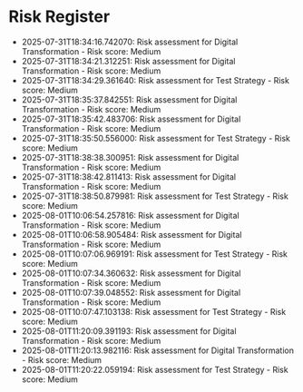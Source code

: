 # Risk Register

- 2025-07-31T18:34:16.742070: Risk assessment for Digital Transformation - Risk score: Medium
- 2025-07-31T18:34:21.312251: Risk assessment for Digital Transformation - Risk score: Medium
- 2025-07-31T18:34:29.361640: Risk assessment for Test Strategy - Risk score: Medium
- 2025-07-31T18:35:37.842551: Risk assessment for Digital Transformation - Risk score: Medium
- 2025-07-31T18:35:42.483706: Risk assessment for Digital Transformation - Risk score: Medium
- 2025-07-31T18:35:50.556000: Risk assessment for Test Strategy - Risk score: Medium
- 2025-07-31T18:38:38.300951: Risk assessment for Digital Transformation - Risk score: Medium
- 2025-07-31T18:38:42.811413: Risk assessment for Digital Transformation - Risk score: Medium
- 2025-07-31T18:38:50.879981: Risk assessment for Test Strategy - Risk score: Medium
- 2025-08-01T10:06:54.257816: Risk assessment for Digital Transformation - Risk score: Medium
- 2025-08-01T10:06:58.905484: Risk assessment for Digital Transformation - Risk score: Medium
- 2025-08-01T10:07:06.969191: Risk assessment for Test Strategy - Risk score: Medium
- 2025-08-01T10:07:34.360632: Risk assessment for Digital Transformation - Risk score: Medium
- 2025-08-01T10:07:39.048552: Risk assessment for Digital Transformation - Risk score: Medium
- 2025-08-01T10:07:47.103138: Risk assessment for Test Strategy - Risk score: Medium
- 2025-08-01T11:20:09.391193: Risk assessment for Digital Transformation - Risk score: Medium
- 2025-08-01T11:20:13.982116: Risk assessment for Digital Transformation - Risk score: Medium
- 2025-08-01T11:20:22.059194: Risk assessment for Test Strategy - Risk score: Medium
